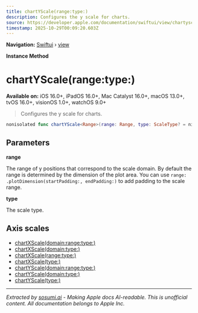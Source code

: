 ```yaml
---
title: chartYScale(range:type:)
description: Configures the y scale for charts.
source: https://developer.apple.com/documentation/swiftui/view/chartyscale(range:type:)
timestamp: 2025-10-29T00:09:20.603Z
---
```


**Navigation:** [Swiftui](/documentation/swiftui) › [view](/documentation/swiftui/view)

**Instance Method**

# chartYScale(range:type:)

**Available on:** iOS 16.0+, iPadOS 16.0+, Mac Catalyst 16.0+, macOS 13.0+, tvOS 16.0+, visionOS 1.0+, watchOS 9.0+

> Configures the y scale for charts.

```swift
nonisolated func chartYScale<Range>(range: Range, type: ScaleType? = nil) -> some View where Range : PositionScaleRange
```

## Parameters

**range**

The range of y positions that correspond to the scale domain. By default the range is determined by the dimension of the plot area. You can use `range: .plotDimension(startPadding:, endPadding:)` to add padding to the scale range.



**type**

The scale type.



## Axis scales

- [chartXScale(domain:range:type:)](/documentation/swiftui/view/chartxscale(domain:range:type:))
- [chartXScale(domain:type:)](/documentation/swiftui/view/chartxscale(domain:type:))
- [chartXScale(range:type:)](/documentation/swiftui/view/chartxscale(range:type:))
- [chartXScale(type:)](/documentation/swiftui/view/chartxscale(type:))
- [chartYScale(domain:range:type:)](/documentation/swiftui/view/chartyscale(domain:range:type:))
- [chartYScale(domain:type:)](/documentation/swiftui/view/chartyscale(domain:type:))
- [chartYScale(type:)](/documentation/swiftui/view/chartyscale(type:))

---

*Extracted by [sosumi.ai](https://sosumi.ai) - Making Apple docs AI-readable.*
*This is unofficial content. All documentation belongs to Apple Inc.*
